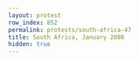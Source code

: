 ```yaml
---
layout: protest
row_index: 852
permalink: protests/south-africa-47
title: South Africa, January 2008
hidden: true
---
```

